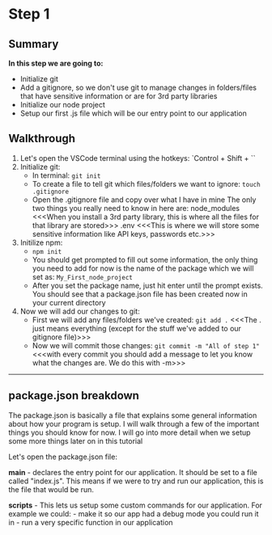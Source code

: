 # Step 1

## Summary
**In this step we are going to:**
 - Initialize git
 - Add a gitignore, so we don't use git to manage changes in folders/files that have sensitive information or are for 3rd party libraries
 - Initialize our node project
 - Setup our first .js file which will be our entry point to our application

## Walkthrough
1. Let's open the VSCode terminal using the hotkeys: `Control + Shift + ``
2. Initialize git:
      - In terminal: `git init`
      - To create a file to tell git which files/folders we want to ignore: `touch .gitignore`
      - Open the .gitignore file and copy over what I have in mine
            The only two things you really need to know in here are: 
                  node_modules <<<When you install a 3rd party library, this is where all the files for that library are stored>>>
                  .env <<<This is where we will store some sensitive information like API keys, passwords etc.>>>
3. Initilize npm:
      - `npm init`
      - You should get prompted to fill out some information, the only thing you need to add for now is the name of the package which we will set as: `My_First_node_project`
      - After you set the package name, just hit enter until the prompt exists. You should see that a package.json file has been created now in your current directory
4. Now we will add our changes to git:
      - First we will add any files/folders we've created: `git add .` <<<The . just means everything (except for the stuff we've added to our gitignore file)>>>
      - Now we will commit those changes: `git commit -m "All of step 1"` <<<with every commit you should add a message to let you know what the changes are. We do this with -m>>>

---

## package.json breakdown
The package.json is basically a file that explains some general information about how your program is setup. I will walk through a few of the important things you should know for now. I will go into more detail when we setup some more things later on in this tutorial

Let's open the package.json file:

**main** - declares the entry point for our application. It should be set to a file called "index.js". This means if we were to try and run our application, this is the file that would be run.

**scripts** - This lets us setup some custom commands for our application. 
      For example we could:
             - make it so our app had a debug mode you could run it in
             - run a very specific function in our application
